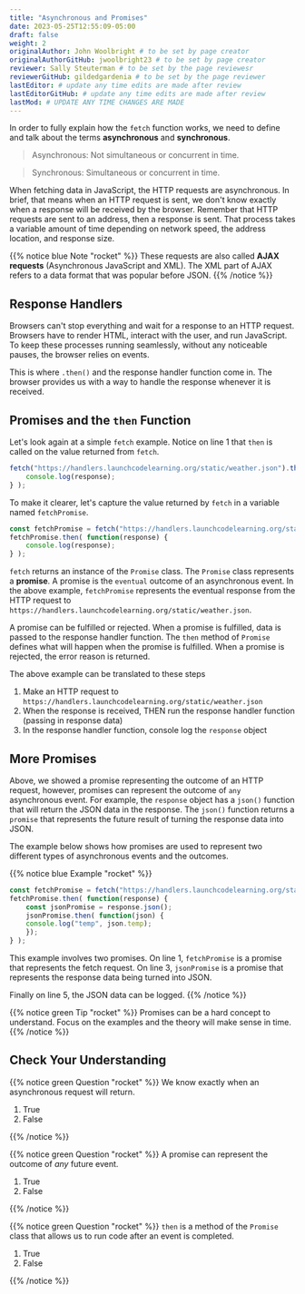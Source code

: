 ```yaml
---
title: "Asynchronous and Promises"
date: 2023-05-25T12:55:09-05:00
draft: false
weight: 2
originalAuthor: John Woolbright # to be set by page creator
originalAuthorGitHub: jwoolbright23 # to be set by page creator
reviewer: Sally Steuterman # to be set by the page reviewesr
reviewerGitHub: gildedgardenia # to be set by the page reviewer
lastEditor: # update any time edits are made after review
lastEditorGitHub: # update any time edits are made after review
lastMod: # UPDATE ANY TIME CHANGES ARE MADE
---
```


In order to fully explain how the `fetch` function works, we need to define
and talk about the terms **asynchronous** and **synchronous**.

> Asynchronous: Not simultaneous or concurrent in time.

> Synchronous: Simultaneous or concurrent in time.

When fetching data in JavaScript, the HTTP requests are asynchronous. In brief, that
means when an HTTP request is sent, we don't know exactly when a response will be
received by the browser. Remember that HTTP requests are sent to an address, then a
response is sent. That process takes a variable amount of time depending on network
speed, the address location, and response size.

{{% notice blue Note "rocket" %}}
These requests are also called **AJAX requests** (Asynchronous JavaScript and XML).
The XML part of AJAX refers to a data format that was popular before JSON.
{{% /notice %}}

## Response Handlers

Browsers can't stop everything and wait for a response to an HTTP request. Browsers
have to render HTML, interact with the user, and run JavaScript. To keep these
processes running seamlessly, without any noticeable pauses, the browser relies on
events.

This is where `.then()` and the response handler function come in. The browser
provides us with a way to handle the response whenever it is received.


## Promises and the `then` Function

Let's look again at a simple `fetch` example. Notice on line 1 that `then` is
called on the value returned from `fetch`.

```javascript
fetch("https://handlers.launchcodelearning.org/static/weather.json").then( function(response) {
    console.log(response);
} );
```

To make it clearer, let's capture the value returned by `fetch` in a variable
named `fetchPromise`.

```javascript
const fetchPromise = fetch("https://handlers.launchcodelearning.org/static/weather.json");
fetchPromise.then( function(response) {
    console.log(response);
} );
```

`fetch` returns an instance of the `Promise` class. The `Promise` class
represents a **promise**. A promise is the `eventual` outcome of an asynchronous event.
In the above example, ``fetchPromise`` represents the eventual response from the HTTP request to
`https://handlers.launchcodelearning.org/static/weather.json`.

A promise can be fulfilled or rejected. When a promise is fulfilled, data is passed
to the response handler function. The `then` method of `Promise` defines what will
happen when the promise is fulfilled. When a promise is rejected, the error reason is
returned.

The above example can be translated to these steps

1. Make an HTTP request to `https://handlers.launchcodelearning.org/static/weather.json`
1. When the response is received, THEN run the response handler function (passing in response data)
1. In the response handler function, console log the `response` object

## More Promises

Above, we showed a promise representing the outcome of an HTTP request, however, promises can represent the outcome of `any` asynchronous event.
For example, the ``response`` object has a `json()` function that will return the JSON data in the
response. The `json()` function returns a `promise` that represents the future result
of turning the response data into JSON.

The example below shows how promises are used to represent two different types of asynchronous events and the outcomes.

{{% notice blue Example "rocket" %}}
```javascript
const fetchPromise = fetch("https://handlers.launchcodelearning.org/static/weather.json");
fetchPromise.then( function(response) {
    const jsonPromise = response.json();
    jsonPromise.then( function(json) {
    console.log("temp", json.temp);
    });
} );
```

This example involves two promises. On line 1, `fetchPromise` is a promise that represents the
fetch request. On line 3, `jsonPromise` is a promise that represents the response data being turned
into JSON.

Finally on line 5, the JSON data can be logged.
{{% /notice %}}

{{% notice green Tip "rocket" %}}
Promises can be a hard concept to understand. Focus on the examples and the theory will
make sense in time.
{{% /notice %}}

## Check Your Understanding

{{% notice green Question "rocket" %}}
We know exactly when an asynchronous request will return.

1. True
1. False
<!-- Solution: False -->
{{% /notice %}}

{{% notice green Question "rocket" %}}
A promise can represent the outcome of *any* future event.

1. True
1. False

<!-- Solution: True -->
{{% /notice %}}

{{% notice green Question "rocket" %}}
`then` is a method of the `Promise` class that allows us to run code
after an event is completed.

1. True
1. False

<!-- Solution: True -->
{{% /notice %}}